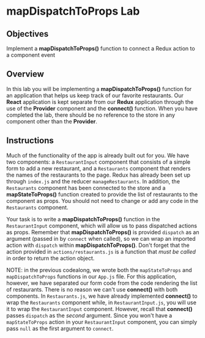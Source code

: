# mapDispatchToProps Lab

## Objectives

Implement a __mapDispatchToProps()__ function to connect a Redux action to a component event

## Overview

In this lab you will be implementing a __mapDispatchToProps()__ function for an 
application that helps us keep track of our favorite restaurants. Our __React__ 
application is kept separate from our __Redux__ application through the use of 
the __Provider__ component and the __connect()__ function. When you have completed 
the lab, there should be no reference to the store in any component other than the 
__Provider__.

## Instructions

Much of the functionality of the app is already built out for you. We have two components: a `RestaurantInput` component that consists of a simple form to add a new restaurant, and a `Restaurants` component that renders the names of the restaurants to the page. Redux has already been set up through `index.js` and the reducer `manageRestaurants`. In addition, the `Restaurants` component has been connected to the store and a __mapStateToProps()__ function created to provide the list of restaurants to the component as props. You should not need to change or add any code in the `Restaurants` component. 

Your task is to write a __mapDispatchToProps()__ function in the `RestaurantInput` component, which will allow us to pass dispatched actions as props. Remember that __mapDispatchToProps()__ is provided `dispatch` as an argument (passed in by `connect` when called), so we can wrap an imported action with `dispatch` within __mapDispatchToProps()__. Don't forget that the action provided in `actions/restaurants.js` is a function that _must be called_ in order to return the action object.

NOTE: in the previous codealong, we wrote both the  `mapStateToProps` and `mapDispatchToProps` functions in our `App.js` file. For this application, however, we have separated our form code from the code rendering the list of restaurants. There is no reason we can't use __connect()__ with both components. In `Restaurants.js`, we have already implemented __connect()__ to wrap the `Restaurants` component while, in `RestaurantInput.js`, you will use it to wrap the `RestaurantInput` component. However, recall that __connect()__ passes `dispatch` as the *second* argument. Since you won't have a `mapStateToProps` action in your `RestaurantInput` component, you can simply pass `null` as the first argument to `connect`.
